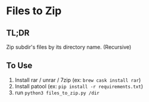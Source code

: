 # Files to Zip

## TL;DR

Zip subdir's files by its directory name. (Recursive)

## To Use

1. Install rar / unrar / 7zip (ex: `brew cask install rar`)
2. Install patool (ex: `pip install -r requirements.txt`)
3. run `python3 files_to_zip.py /dir`